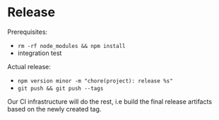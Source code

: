 # Release

Prerequisites:

* `rm -rf node_modules && npm install`
* integration test

Actual release:

* `npm version minor -m "chore(project): release %s"`
* `git push && git push --tags`

Our CI infrastructure will do the rest, i.e build the final release artifacts based on the newly created tag.
